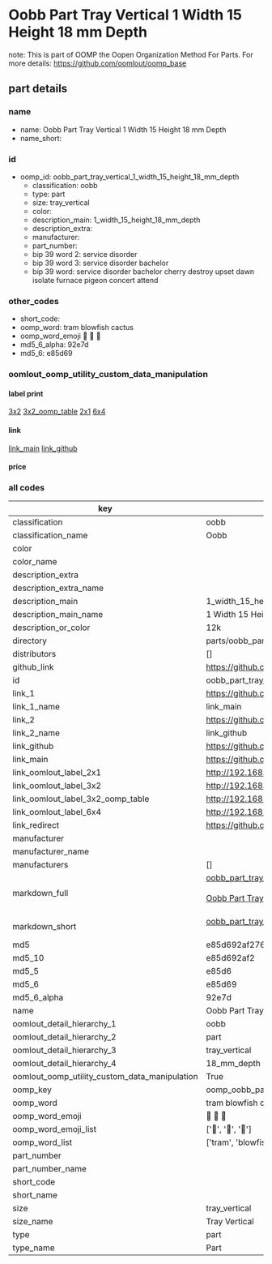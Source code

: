 # Oobb Part Tray Vertical 1 Width 15 Height 18 mm Depth  

note: This is part of OOMP the Oopen Organization Method For Parts. For more details: https://github.com/oomlout/oomp_base

##  part details
  







### name
* name: Oobb Part Tray Vertical 1 Width 15 Height 18 mm Depth
* name_short: 
### id
* oomp_id: oobb_part_tray_vertical_1_width_15_height_18_mm_depth
  * classification: oobb
  * type: part
  * size: tray_vertical
  * color: 
  * description_main: 1_width_15_height_18_mm_depth
  * description_extra: 
  * manufacturer: 
  * part_number: 
  * bip 39 word 2: service disorder
  * bip 39 word 3: service disorder bachelor
  * bip 39 word: service disorder bachelor cherry destroy upset dawn isolate furnace pigeon concert attend

### other_codes
* short_code: 
* oomp_word: tram blowfish cactus
* oomp_word_emoji :tram: :blowfish: :cactus:
* md5_6_alpha: 92e7d
* md5_6: e85d69






### oomlout_oomp_utility_custom_data_manipulation
#### label print
[3x2](http://192.168.1.245:1112/?label=oomp%2092e7d)
[3x2_oomp_table](http://192.168.1.108:1112/?label=oomp%2092e7d)
[2x1](http://192.168.1.242:1112/?label=oomp%2092e7d)
[6x4](http://192.168.1.55:1112/?label=oomp%2092e7d)    

#### link

[link_main](https://github.com/oomlout/oomlout_oomp_version_1_messy/tree/main/parts/oobb_part_tray_vertical_1_width_15_height_18_mm_depth) [link_github](https://github.com/oomlout/oomlout_oomp_version_1_messy/tree/main/parts/oobb_part_tray_vertical_1_width_15_height_18_mm_depth)                             

#### price







### all codes 
| key | value |  
| --- | --- |  
| classification | oobb |  
| classification_name | Oobb |  
| color |  |  
| color_name |  |  
| description_extra |  |  
| description_extra_name |  |  
| description_main | 1_width_15_height_18_mm_depth |  
| description_main_name | 1 Width 15 Height 18 mm Depth |  
| description_or_color | 12k |  
| directory | parts/oobb_part_tray_vertical_1_width_15_height_18_mm_depth |  
| distributors | [] |  
| github_link | https://github.com/oomlout/oomlout_oomp_part_src/tree/main/parts/oobb_part_tray_vertical_1_width_15_height_18_mm_depth |  
| id | oobb_part_tray_vertical_1_width_15_height_18_mm_depth |  
| link_1 | https://github.com/oomlout/oomlout_oomp_version_1_messy/tree/main/parts/oobb_part_tray_vertical_1_width_15_height_18_mm_depth |  
| link_1_name | link_main |  
| link_2 | https://github.com/oomlout/oomlout_oomp_version_1_messy/tree/main/parts/oobb_part_tray_vertical_1_width_15_height_18_mm_depth |  
| link_2_name | link_github |  
| link_github | https://github.com/oomlout/oomlout_oomp_version_1_messy/tree/main/parts/oobb_part_tray_vertical_1_width_15_height_18_mm_depth |  
| link_main | https://github.com/oomlout/oomlout_oomp_version_1_messy/tree/main/parts/oobb_part_tray_vertical_1_width_15_height_18_mm_depth |  
| link_oomlout_label_2x1 | http://192.168.1.242:1112/?label=oomp%2092e7d |  
| link_oomlout_label_3x2 | http://192.168.1.245:1112/?label=oomp%2092e7d |  
| link_oomlout_label_3x2_oomp_table | http://192.168.1.108:1112/?label=oomp%2092e7d |  
| link_oomlout_label_6x4 | http://192.168.1.55:1112/?label=oomp%2092e7d |  
| link_redirect | https://github.com/oomlout/oomlout_oomp_version_1_messy/tree/main/parts/oobb_part_tray_vertical_1_width_15_height_18_mm_depth |  
| manufacturer |  |  
| manufacturer_name |  |  
| manufacturers | [] |  
| markdown_full | [oobb_part_tray_vertical_1_width_15_height_18_mm_depth](none)<br>[](none)<br>[Oobb Part Tray Vertical 1 Width 15 Height 18 Mm Depth](none)<br><br> |  
| markdown_short | [oobb_part_tray_vertical_1_width_15_height_18_mm_depth](none)<br><br> |  
| md5 | e85d692af27686ffbc9e1276224fde21 |  
| md5_10 | e85d692af2 |  
| md5_5 | e85d6 |  
| md5_6 | e85d69 |  
| md5_6_alpha | 92e7d |  
| name | Oobb Part Tray Vertical 1 Width 15 Height 18 mm Depth |  
| oomlout_detail_hierarchy_1 | oobb |  
| oomlout_detail_hierarchy_2 | part |  
| oomlout_detail_hierarchy_3 | tray_vertical |  
| oomlout_detail_hierarchy_4 | 18_mm_depth |  
| oomlout_oomp_utility_custom_data_manipulation | True |  
| oomp_key | oomp_oobb_part_tray_vertical_1_width_15_height_18_mm_depth |  
| oomp_word | tram blowfish cactus |  
| oomp_word_emoji | :tram: :blowfish: :cactus: |  
| oomp_word_emoji_list | [':tram:', ':blowfish:', ':cactus:'] |  
| oomp_word_list | ['tram', 'blowfish', 'cactus'] |  
| part_number |  |  
| part_number_name |  |  
| short_code |  |  
| short_name |  |  
| size | tray_vertical |  
| size_name | Tray Vertical |  
| type | part |  
| type_name | Part |  
